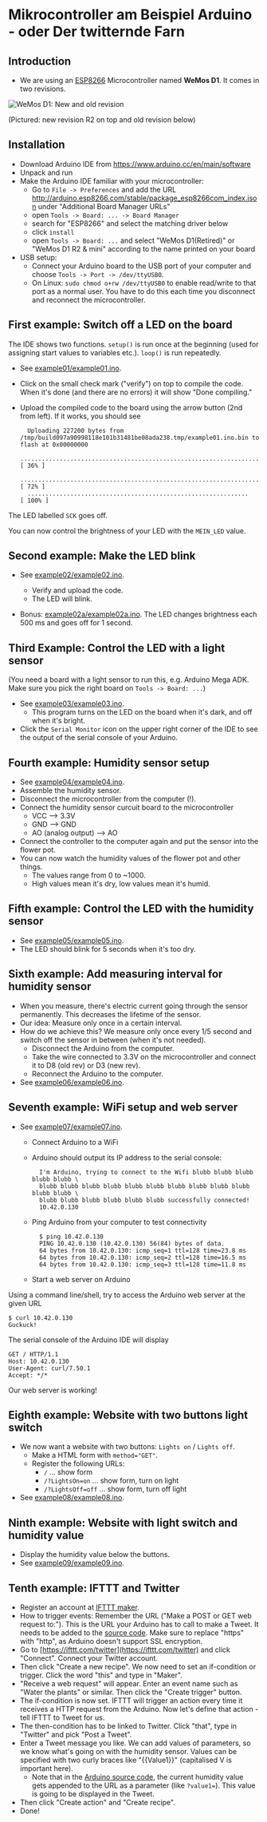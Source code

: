 # Mikrocontroller am Beispiel Arduino - oder Der twitternde Farn

## Introduction
* We are using an [ESP8266](https://de.wikipedia.org/wiki/ESP8266)
  Microcontroller named **WeMos D1**.
  It comes in two revisions.

![WeMos D1: New and old revision](newrev-oldrev.jpg)

(Pictured: new revision R2 on top and old revision below)

## Installation

* Download Arduino IDE from https://www.arduino.cc/en/main/software
* Unpack and run
* Make the Arduino IDE familiar with your microcontroller:
  * Go to `File -> Preferences` and add the URL http://arduino.esp8266.com/stable/package_esp8266com_index.json under "Additional Board Manager URLs"
  * open `Tools -> Board: ... -> Board Manager`
  * search for "ESP8266" and select the matching driver below
  * click `install`
  * open `Tools -> Board: ...` and select "WeMos D1(Retired)" or "WeMos D1 R2 & mini" according to the name printed on your board
* USB setup:
  * Connect your Arduino board to the USB port of your computer and choose `Tools -> Port -> /dev/ttyUSB0`.
  * On Linux: `sudo chmod o+rw /dev/ttyUSB0` to enable read/write to that port as a normal user.
  You have to do this each time you disconnect and reconnect the microcontroller.

## First example: Switch off a LED on the board

The IDE shows two functions.
`setup()` is run once at the beginning (used for assigning start values to variables etc.).
`loop()` is run repeatedly.

* See [example01/example01.ino](example01/example01.ino).
* Click on the small check mark ("verify") on top to compile the code.
When it's done (and there are no errors) it will show "Done compiling."
* Upload the compiled code to the board using the arrow button (2nd from left).
If it works, you should see

        Uploading 227200 bytes from /tmp/build097a90998118e101b31481be08ada238.tmp/example01.ino.bin to flash at 0x00000000
        ................................................................................ [ 36% ]
        ................................................................................ [ 72% ]
        ..............................................................                   [ 100% ]

The LED labelled `SCK` goes off.

You can now control the brightness of your LED with the `MEIN_LED` value.

## Second example: Make the LED blink

* See [example02/example02.ino](example02/example02.ino).
  * Verify and upload the code.
  * The LED will blink.

* Bonus: [example02a/example02a.ino](example02a/example02a.ino).
The LED changes brightness each 500 ms and goes off for 1 second.

## Third Example: Control the LED with a light sensor

(You need a board with a light sensor to run this, e.g. Arduino Mega ADK.
Make sure you pick the right board on `Tools -> Board: ...`)

* See [example03/example03.ino](example03/example03.ino).
  * This program turns on the LED on the board when it's dark, and off when
    it's bright.
* Click the `Serial Monitor` icon on the upper right corner of the IDE to see
  the output of the serial console of your Arduino.

## Fourth example: Humidity sensor setup

* See [example04/example04.ino](example04/example04.ino).
* Assemble the humidity sensor.
* Disconnect the microcontroller from the computer (!).
* Connect the humidity sensor curcuit board to the microcontroller
  * VCC --> 3.3V
  * GND --> GND
  * AO (analog output) --> AO
* Connect the controller to the computer again and put the sensor into the
  flower pot.
* You can now watch the humidity values of the flower pot and other things.
  * The values range from 0 to ~1000.
  * High values mean it's dry, low values mean it's humid.

## Fifth example: Control the LED with the humidity sensor

* See [example05/example05.ino](example05/example05.ino).
* The LED should blink for 5 seconds when it's too dry.

## Sixth example: Add measuring interval for humidity sensor

* When you measure, there's electric current going through the sensor
  permanently.
  This decreases the lifetime of the sensor.
* Our idea: Measure only once in a certain interval.
* How do we achieve this? We measure only once every 1/5 second and switch off
  the sensor in between (when it's not needed).
  * Disconnect the Arduino from the computer.
  * Take the wire connected to 3.3V on the microcontroller and connect it to
    D8 (old rev) or D3 (new rev).
  * Reconnect the Arduino to the computer.
* See [example06/example06.ino](example06/example06.ino).

## Seventh example: WiFi setup and web server

* See [example07/example07.ino](example07/example07.ino).
  * Connect Arduino to a WiFi
  * Arduino should output its IP address to the serial console:

          I'm Arduino, trying to connect to the Wifi blubb blubb blubb blubb blubb \
          blubb blubb blubb blubb blubb blubb blubb blubb blubb blubb blubb blubb \
          blubb blubb blubb blubb blubb blubb successfully connected!
          10.42.0.130


  * Ping Arduino from your computer to test connectivity

          $ ping 10.42.0.130
          PING 10.42.0.130 (10.42.0.130) 56(84) bytes of data.
          64 bytes from 10.42.0.130: icmp_seq=1 ttl=128 time=23.8 ms
          64 bytes from 10.42.0.130: icmp_seq=2 ttl=128 time=16.5 ms
          64 bytes from 10.42.0.130: icmp_seq=3 ttl=128 time=11.8 ms

  * Start a web server on Arduino

Using a command line/shell, try to access the Arduino web server at the given
URL

    $ curl 10.42.0.130
    Guckuck!

The serial console of the Arduino IDE will display

    GET / HTTP/1.1
    Host: 10.42.0.130
    User-Agent: curl/7.50.1
    Accept: */*

Our web server is working!

## Eighth example: Website with two buttons light switch

* We now want a website with two buttons: `Lights on` / `Lights off`.
  * Make a HTML form with `method="GET"`.
  * Register the following URLs:
    * `/` ... show form
    * `/?LightsOn=on` ... show form, turn on light
    * `/?LightsOff=off` ... show form, turn off light
* See [example08/example08.ino](example08/example08.ino).

## Ninth example: Website with light switch and humidity value

* Display the humidity value below the buttons.
* See [example09/example09.ino](example09/example09.ino).

## Tenth example: IFTTT and Twitter

* Register an account at [IFTTT maker](https://ifttt.com/maker).
* How to trigger events: Remember the URL ("Make a POST or GET web request
  to:").
  This is the URL your Arduino has to call to make a Tweet.
  It needs to be added to the [source code](example10/example10.ino).
  Make sure to replace "https" with "http", as Arduino doesn't support SSL
  encryption.
* Go to [https://ifttt.com/twitter](https://ifttt.com/twitter) and click
  "Connect".
  Connect your Twitter account.
* Then click "Create a new recipe".
  We now need to set an if-condition or trigger.
  Click the word "this" and type in "Maker".
* "Receive a web request" will appear. Enter an event name such as
  "Water the plants" or similar.
  Then click the "Create trigger" button.
* The if-condition is now set.
  IFTTT will trigger an action every time it receives a HTTP request from the
  Arduino.
  Now let's define that action - tell IFTTT to Tweet for us.
* The then-condition has to be linked to Twitter.
  Click "that", type in "Twitter" and pick "Post a Tweet".
* Enter a Tweet message you like.
  We can add values of parameters, so we know what's going on with the humidity
  sensor.
  Values can be specified with two curly braces like "{{Value1}}"
  (capitalised V is important here).
    * Note that in the [Arduino source code](example10/example10.ino), the
      current humidity value gets appended to the URL as a parameter
      (like `?value1=`).
      This value is going to be displayed in the Tweet.
* Then click "Create action" and "Create recipe".
* Done!
